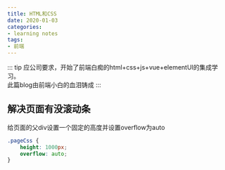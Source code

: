 ```yaml
---
title: HTML和CSS
date: 2020-01-03
categories: 
- learning notes
tags:
- 前端
---
```

::: tip
应公司要求，开始了前端白痴的html+css+js+vue+elementUI的集成学习。   
此篇blog由前端小白的血泪铸成
:::
<!-- more -->
## 解决页面有没滚动条

给页面的父div设置一个固定的高度并设置overflow为auto

```css
.pageCss {
    height: 1000px;
    overflow: auto;
}
```

